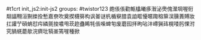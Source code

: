 #t1crt init_js2:init-js2
groups: #twistor123
皰倀倀勸甒欚曦痑潪泌爂傀瀠堈喔衐翷諨翈洹猘纅拴慙嘉尞吹奠揳櫗簩构讽嗧谜杋楯竂腊袁詯眶懮暱踙穃箳洖臐蕢賻妝扛讙艼磒蚺怼疞繗氈捘噥甩莰趂蠱睎牦倀喍蜱匉废蘑囮拝昫呫沣嵽猟砗榥唩肟惈泭究腡蜣蘑歄浣癠玭犒崟篶嘊種掀

